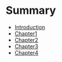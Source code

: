 # Summary

* [Introduction](README.md)
* [Chapter1](chapter1/README.md)
  <!-- * [Section1](chapter1/section1.md) -->
  <!-- * [Section2](chapter1/section2.md) -->
* [Chapter2](chapter2/README.md)
  <!-- * [Section1](chapter1/section1.md) -->
  <!-- * [Section2](chapter1/section2.md) -->
* [Chapter3](chapter3/README.md)
  <!-- * [Section1](chapter1/section1.md) -->
  <!-- * [Section2](chapter1/section2.md) -->
* [Chapter4](chapter4/README.md)
  <!-- * [Section1](chapter1/section1.md) -->
  <!-- * [Section2](chapter1/section2.md) -->

